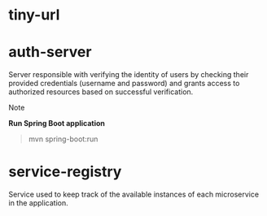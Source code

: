 # tiny-url

# auth-server

Server responsible with verifying the identity of users by checking their provided credentials (username and password) and grants access to authorized resources based on successful verification.

> [!NOTE]
> **Run Spring Boot application**

> mvn spring-boot:run


# service-registry

Service used to keep track of the available instances of each microservice in the application.
